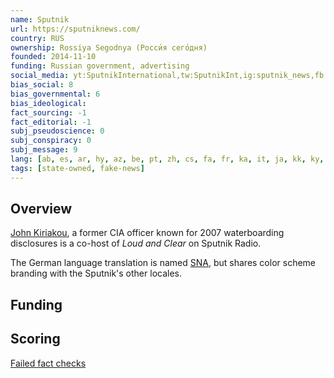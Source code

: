 ```yaml
---
name: Sputnik
url: https://sputniknews.com/
country: RUS
ownership: Rossiya Segodnya (Росси́я сего́дня)
founded: 2014-11-10
funding: Russian government, advertising
social_media: yt:SputnikInternational,tw:SputnikInt,ig:sputnik_news,fb:SputnikNews
bias_social: 8
bias_governmental: 6
bias_ideological:
fact_sourcing: -1
fact_editorial: -1
subj_pseudoscience: 0
subj_conspiracy: 0
subj_message: 9
lang: [ab, es, ar, hy, az, be, pt, zh, cs, fa, fr, ka, it, ja, kk, ky, lv, lt, ro, uz, pl, sr, os, tg, tr, vi, de]
tags: [state-owned, fake-news]
---
```


## Overview

[John Kiriakou](https://en.wikipedia.org/wiki/John_Kiriakou), a former CIA officer known for 2007 waterboarding disclosures is a co-host of _Loud and Clear_ on Sputnik Radio.

The German language translation is named [SNA](https://snanews.de/), but shares color scheme branding with the Sputnik's other locales.

## Funding

## Scoring
[Failed fact checks](https://toolbox.google.com/factcheck/explorer/search/sputnik)
